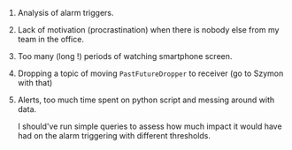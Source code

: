 1. Analysis of alarm triggers.
2. Lack of motivation (procrastination) when there is nobody else from my team in the office.
3. Too many (long !) periods of watching smartphone screen.
4. Dropping a topic of moving `PastFutureDropper` to receiver (go to Szymon with that)
5. Alerts, too much time spent on python script and messing around with data.

	I should've run simple queries to assess how much impact it would have had on the alarm triggering with different thresholds. 

